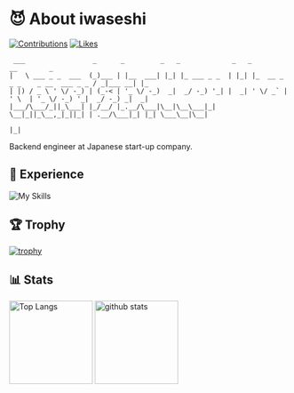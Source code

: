 # 😈 About iwaseshi

[![Contributions](https://badgen.org/img/qiita/470_aaa/contributions?style=plastic)](https://qiita.com/470_aaa) [![Likes](https://badgen.org/img/zenn/burizae/likes?style=plastic)](https://zenn.dev/burizae) 

```                
 ___                 _      _         _   _             _   _                               __        _   
|   \ ___ _ _  ___  (_)___ | |__  ___| |_| |_ ___ _ _  | |_| |_  __ _ _ _    _ __  ___ _ _ / _|___ __| |_ 
| |) / _ \ ' \/ -_) | (_-< | '_ \/ -_)  _|  _/ -_) '_| |  _| ' \/ _` | ' \  | '_ \/ -_) '_|  _/ -_) _|  _|
|___/\___/_||_\___| |_/__/ |_.__/\___|\__|\__\___|_|    \__|_||_\__,_|_||_| | .__/\___|_| |_| \___\__|\__|
                                                                            |_|                                                                                                                                       
```                                                                                                                           


Backend engineer at Japanese start-up company.

## :muscle: Experience


![My Skills](https://skillicons.dev/icons?i=go,js,ts,kotlin,java,py,ruby,nodejs,nextjs,angular,ktor,spring,fastapi,rails,html,css,gcp,aws,docker,kafka,mysql,jenkins,githubactions,github,gitlab,vscode,idea,&perline=7)

## 🏆 Trophy

[![trophy](https://github-profile-trophy.vercel.app/?username=iwaseshi&theme=onedark)](https://github.com/iwaseshi)

## 📊 Stats

<p align="left">
  <img alt="Top Langs" height="150px" src="https://github-readme-stats.vercel.app/api/top-langs/?username=iwaseshi&layout=compact&show_icons=true&theme=onedark" />
  <img alt="github stats" height="150px" src="https://github-readme-stats.vercel.app/api?username=iwaseshi&theme=onedark&show_icons=ture" />
</p>
